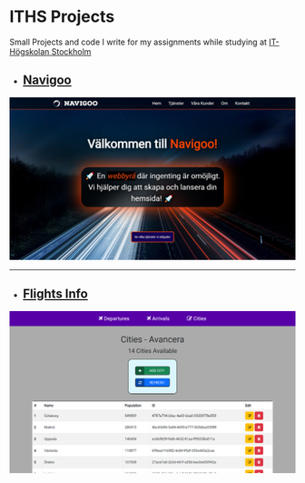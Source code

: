 # ITHS Projects

Small Projects and code I write for my assignments while studying at [IT-Högskolan Stockholm](https://www.iths.se/)

* ## [Navigoo](./navigoo/)
![Navigoo](./navigoo/res/img/demo.jpg)

- - - -

* ## [Flights Info](./flights-info/)
![Flights Info](./flights-info/src/img/demo.png)
